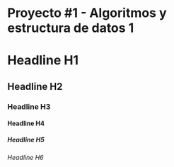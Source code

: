 # Proyecto #1 - Algoritmos y estructura de datos 1

# Headline H1
## Headline H2
### Headline H3
#### Headline H4 
##### Headline H5
###### Headline H6
